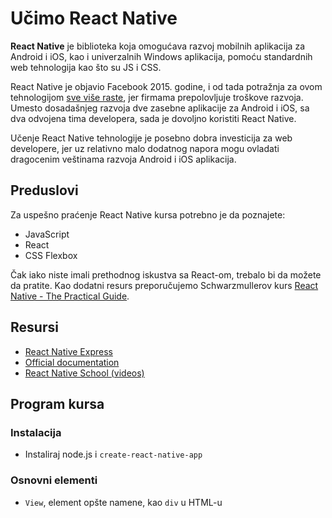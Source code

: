 # Učimo React Native

**React Native** je biblioteka koja omogućava razvoj mobilnih aplikacija za Android i iOS, kao i univerzalnih Windows aplikacija, pomoću standardnih web tehnologija kao što su JS i CSS. 

React Native je objavio Facebook 2015. godine, i od tada potražnja za ovom tehnologijom [sve više raste](https://www.indeed.com/jobtrends/q-react-native.html), jer firmama prepolovljuje troškove razvoja. Umesto dosadašnjeg razvoja dve zasebne aplikacije za Android i iOS, sa dva odvojena tima developera, sada je dovoljno koristiti React Native.

Učenje React Native tehnologije je posebno dobra investicija za web developere, jer uz relativno malo dodatnog napora mogu ovladati dragocenim veštinama razvoja Android i iOS aplikacija.

## Preduslovi

Za uspešno praćenje React Native kursa potrebno je da poznajete:

- JavaScript
- React
- CSS Flexbox

Čak iako niste imali prethodnog iskustva sa React-om, trebalo bi da možete da pratite. Kao dodatni resurs preporučujemo Schwarzmullerov kurs [React Native - The Practical Guide](https://www.udemy.com/react-native-the-practical-guide/learn/v4/content).

## Resursi

- [React Native Express](http://www.reactnativeexpress.com/)
- [Official documentation](http://facebook.github.io/react-native/docs/getting-started.html)
- [React Native School (videos)](https://www.youtube.com/playlist?list=PLjVnDc2oPyOGBOb75V8CpeSr9Gww8pZdL)

## Program kursa

### Instalacija

- Instaliraj node.js i `create-react-native-app`

### Osnovni elementi

- `View`, element opšte namene, kao `div` u HTML-u
